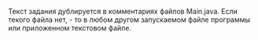 Текст задания дублируется в комментариях файлов Main.java. Если текого файла нет, - то в любом другом запускаемом файле программы или приложенном текстовом файле.
